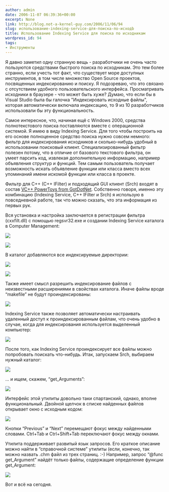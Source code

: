 ```yaml
---
author: admin
date: 2006-11-07 06:39:36+00:00
excerpt: None
link: http://blog.not-a-kernel-guy.com/2006/11/06/94
slug: использование-indexing-service-для-поиска-по-исходb
title: Использование Indexing Service для поиска по исходникам
wordpress_id: 94
tags:
- Инструменты
---
```


Я давно заметил одну странную вещь - разработчики не очень часто пользуются средствами быстрого поиска по исходникам. Это тем более странно, если учесть тот факт, что существует море доступных инструментов, в том числе множество Open Source проектов, посвященных индексированию и поиску. Я подозреваю, что это связано с отсутствием удобного пользовательского интерфейса. Просматривать исходники в браузере - что может быть хуже? Думаю, что если бы в Visual Studio была бы галочка "Индексировать исходные файлы", которая автоматически включала индексацию, то 9 из 10 разработчиков использовали бы эту функциональность.

Самое интересное, что, начиная ещё с Windows 2000, средства полнотекстового поиска поставляются вместе с операционной системой. Я имею в виду Indexing Service. Для того чтобы построить на его основе полноценное средство поиска нужно совсем немного: фильтр для индексирования исходников и сколько-нибудь удобный в использовании поисковый клиент. Специализированный фильтр полезен потому, что в отличие от базового текстового фильтра, он умеет парсить код, извлекая дополнительную информацию, например объявления структур и функций. Тем самым пользователь получает возможность искать объявление функции или класса вместо всех упоминаний имени искомой функции или класса в проекте.

Фильтр для С++ (С++ IFilter) и подходящий GUI клиент (Srch) входят в состав [VC++ PowerToys from GotDotNet](http://blogs.msdn.com/powertoys/archive/2005/08/15/451817.aspx). Собственно говоря, именно эту комбинацию (Indexing Service, C++ IFilter и Srch) я использую в повседневной работе, так что можно сказать, что эта информация из первых рук.

Вся установка и настройка заключается в регистрации фильтра (cxxfilt.dll) с помощью regsvr32.exe и создании Indexing Service каталога в Computer Management:

![](http://blog.not-a-kernel-guy.com/wp-content/uploads/2006/11/new_catalog_1.png)

![](http://blog.not-a-kernel-guy.com/wp-content/uploads/2006/11/new_catalog_2.png)

В каталог добавляются все индексируемые директории:

![](http://blog.not-a-kernel-guy.com/wp-content/uploads/2006/11/new_directory_1.png)

![](http://blog.not-a-kernel-guy.com/wp-content/uploads/2006/11/new_directory_2.png)

Также имеет смысл разрешить индексирование файлов с неизвестными расширениями в свойствах каталога. Иначе файлы вроде “makefile” не будут проиндексированы:

![](http://blog.not-a-kernel-guy.com/wp-content/uploads/2006/11/properties_1.png)

Indexing Service также позволяет автоматически настраивать удаленный доступ к проиндексированным файлам, что очень удобно в случае, когда для индексирования используется выделенный компьютер:

![](http://blog.not-a-kernel-guy.com/wp-content/uploads/2006/11/properties_2.png)

После того, как Indexing Service проиндексирует все файлы можно попробовать поискать что-нибудь. Итак, запускаем Srch, выбираем нужный каталог:

![](http://blog.not-a-kernel-guy.com/wp-content/uploads/2006/11/srch_1.png)

… и ищем, скажем, “get_Arguments”:

![](http://blog.not-a-kernel-guy.com/wp-content/uploads/2006/11/srch_2.png)

Интерфейс этой утилиты довольно таки спартанский, однако, вполне функциональный. Двойной щелчок в списке найденных файлов открывает окно с исходным кодом:

![](http://blog.not-a-kernel-guy.com/wp-content/uploads/2006/11/srch_3.png)

Кнопки “Previous” и “Next” перемещают фокус между найденными словами. Ctrl+Tab и Ctrl+Shift+Tab переключают фокус между окнами.

Утилита поддерживает развитый язык запросов. Его краткое описание можно найти в “справочной системе” утилиты (если, конечно, так можно назвать .chm файл из трех страниц. :-) Например, запрос “@func get_Argument” найдёт только файлы, содержащие определение функции get_Argument:

![](http://blog.not-a-kernel-guy.com/wp-content/uploads/2006/11/srch_4.png)

Вот и всё на сегодня. 
